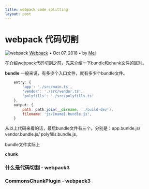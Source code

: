 ```yaml
---
title: webpack code splitting
layout: post
---
```


# webpack 代码切割
<div class="title-meta">
    <span><img class="title-category-img" src="../../../assets/images/categories/webpack.svg" alt="webpack"></span>
    <span><a class="github-link" href="/2018/09/24/webpack.html">Webpack</a></span>
    <span class="title-bullet">•</span>
    <span>Oct 07, 2018</span>
    <span class="title-bullet">•</span>
    <span>by <a class="github-link" href="http://github.com/limeii" title="http://github.com/limeii">Mei</a></span>
</div>

在介绍webpack代码切割之前，先来介绍一下bundle和chunk文件的区别。

**bundle** 一般来说，有多少个入口文件，就有多少个bundle文件。
```js
    entry: {
        'app': './src/main.ts',
        'vendor': './src/vendor.ts',
        'polyfills': './src/polyfills.ts'
    },
    output: {
        path: path.join(__dirname, './build-dev'),
        filename: 'js/[name].bundle.js',
    }
```
从以上代码来看的话，最后bundle文件有三个，分别是：app.bunlde.js/ vendor.bundle.js/ polyfills.bundle.js。


bundle文件实际上

**chunk**

### 什么是代码切割 - webpack3

### CommonsChunkPlugin - webpack3